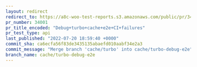 ```yaml
---
layout: redirect
redirect_to: https://a8c-woo-test-reports.s3.amazonaws.com/public/pr/34001/api/index.html
pr_number: 34001
pr_title_encoded: "Debug+turbo+cache+e2e+CI+failures"
pr_test_type: api
last_published: "2022-07-20 18:59:40 +0000"
commit_sha: ca6ecfa56f83de3435135abaefd010aabf34e2a3
commit_message: "Merge branch 'cache/turbo' into cache/turbo-debug-e2e"
branch_name: cache/turbo-debug-e2e
---
```

